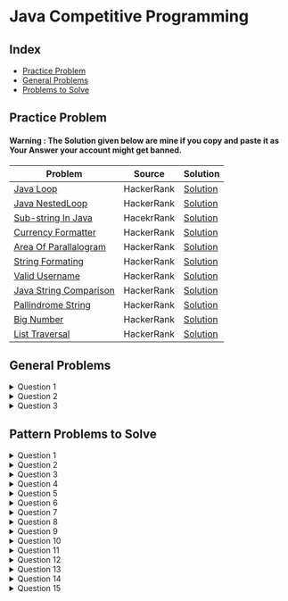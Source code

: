 # Java Competitive Programming

## Index
- [Practice Problem](#practice-problem)
- [General Problems](#general-problems)
- [Problems to Solve](#pattern-problems-to-solve)

## Practice Problem

#### Warning : The Solution given below are mine if you copy and paste it as Your Answer your account might get banned.

| Problem | Source | Solution |
|---------|--------|----------|
|[Java Loop](https://www.hackerrank.com/challenges/java-loops-i/problem?isFullScreen=true) | HackerRank | [Solution](https://github.com/komalpatel300902/Java-Competitive-Programming/blob/master/Src/PracticeProblemJavaLoop.java)|
|[Java NestedLoop](https://www.hackerrank.com/challenges/java-loops/problem?isFullScreen=true)| HackerRank | [Solution](https://github.com/komalpatel300902/Java-Competitive-Programming/blob/master/Src/PracticeProblemJavaNestedLoop.java)|
|[Sub-string In Java](https://www.hackerrank.com/challenges/java-substring/problem?isFullScreen=true) | HacekrRank | [Solution](https://github.com/komalpatel300902/Java-Competitive-Programming/blob/master/Src/SubStringInJava.java)|
|[Currency Formatter](https://www.hackerrank.com/challenges/java-currency-formatter/problem?isFullScreen=true) | HackerRank | [Solution](https://github.com/komalpatel300902/Java-Competitive-Programming/blob/master/Src/CurrencyConverter.java)|
|[Area Of Parallalogram](https://www.hackerrank.com/challenges/java-static-initializer-block/problem?isFullScreen=true) | HackerRank| [Solution](https://github.com/komalpatel300902/Java-Competitive-Programming/blob/master/Src/AreaOfParallalogram.java)|
|[String Formating](https://www.hackerrank.com/challenges/java-output-formatting/problem?isFullScreen=true) | HackerRank | [Solution](https://github.com/komalpatel300902/Java-Competitive-Programming/blob/master/Src/StringFormating.java)|
|[Valid Username](https://www.hackerrank.com/challenges/valid-username-checker/problem?isFullScreen=true) | HackerRank | [Solution](https://github.com/komalpatel300902/Java-Competitive-Programming/blob/master/Src/UsernameValidator.java)|
|[Java String Comparison](https://www.hackerrank.com/challenges/java-string-compare/problem?isFullScreen=true) | HackerRank|[Solution](https://github.com/komalpatel300902/Java-Competitive-Programming/blob/master/Src/StringComparison.java)|
|[Pallindrome String](https://www.hackerrank.com/challenges/java-string-reverse/problem?isFullScreen=true) | HackerRank | [Solution](https://github.com/komalpatel300902/Java-Competitive-Programming/blob/master/Src/PallindromeString.java)|
|[Big Number](https://www.hackerrank.com/challenges/java-biginteger/problem?isFullScreen=true) | HackerRank | [Solution](https://github.com/komalpatel300902/Java-Competitive-Programming/blob/master/Src/BigNumbers.java)|
|[List Traversal](https://www.hackerrank.com/challenges/java-1d-array-introduction/problem?isFullScreen=true) | HackerRank | [Solution](https://github.com/komalpatel300902/Java-Competitive-Programming/blob/master/Src/ListTraversal.java)|


## General Problems
<details>
<summary>Question 1</summary>
WAP to find factorial of given number n. If user enter <code>number</code> = 5 then output is given.<a href = "https://github.com/komalpatel300902/Java-Competitive-Programming/blob/master/Src/Factorial.java" >[Solution]</a>
<pre>120</pre>
</details>
<details>
<summary>Question 2</summary>
WAP to find Fabonacii Series of given number n. If user enter <code>number</code> = 9 then output is given.<a href = "https://github.com/komalpatel300902/Java-Competitive-Programming/blob/master/Src/FabonaciiSeries.java" >[Solution]</a>
<pre>1 1 2 3 5 8 13 21 34 </pre>
</details>
<details>
<summary>Question 3</summary>
WAP to find sum of first n natural number. If user enter <code>number</code> = 9 then output is given.<a href = "https://github.com/komalpatel300902/Java-Competitive-Programming/blob/master/Src/SumOfNInteger.java" >[Solution]</a>
<pre>45 </pre>
</details>


## Pattern Problems to Solve

<details>
<summary>Question 1</summary>
WAP to print following pattern. User will enter number of rows. If user enter <code>row</code> = 7 then <code>output</code> is given. <a href = "https://github.com/komalpatel300902/Java-Competitive-Programming/blob/master/Src/Pattern/HalfTriangleNumberPattern.java">[Solution]</a>
<pre>
1
22
333
4444
55555
666666
7777777
</pre>
</details>
<details>
<summary>Question 2</summary>
WAP to print following pattern. User will enter number of rows. If user enter <code>row</code> = 5 then <code>output</code> is given. <a href = "https://github.com/komalpatel300902/Java-Competitive-Programming/blob/master/Src/Pattern/HalfTrianglePattern.java">[Solution]</a>
<pre>
         *
       * *
     * * *
   * * * *
 * * * * *
</pre>
</details>
<details>
<summary>Question 3</summary>
WAP to print following pattern. User will enter number of rows. If user enter <code>row</code> = 9 then <code>output</code> is given. <a href = "https://github.com/komalpatel300902/Java-Competitive-Programming/blob/master/Src/Pattern/HollowInvertedHalfTriangle.java">[Solution]</a>
<pre>
*********
*      *
*     *
*    *
*   *
*  *
* *
**
*
</pre>
</details>

<details>
<summary>Question 4</summary>
WAP to print following pattern. User will enter number of rows and colomns. If user enter <code>row</code> = 8 and <code>column</code> = 10 then <code>output</code> is given. <a href = "https://github.com/komalpatel300902/Java-Competitive-Programming/blob/master/Src/Pattern/HollowRectangle.java">[Solution]</a>
<pre>
**********
*        *
*        *
*        *
*        *
*        *
*        *
**********
</pre>
</details>
<details>
<summary>Question 5</summary>
WAP to print following pattern. User will enter number of rows. If user enter <code>row</code> = 7 then <code>output</code> is given. <a href = "https://github.com/komalpatel300902/Java-Competitive-Programming/blob/master/Src/Pattern/NumberColumPyramidPattern.java">[Solution]</a>
<pre>
      1
     212
    32123
   4321234
  543212345
 65432123456
7654321234567
</pre>
</details>
<details>
<summary>Question 6</summary>
WAP to print following pattern. User will enter number of rows. If user enter <code>row</code> = 8 then <code>output</code> is given. <a href = "https://github.com/komalpatel300902/Java-Competitive-Programming/blob/master/Src/Pattern/NumberPattern.java.java">[Solution]</a>
<pre>
1
12
1x3
1xx4
1xxx5
1xxxx6
1xxxxx7
12345678
</pre>
</details>

<details>
<summary>Question 7</summary>
WAP to print following pattern. User will enter number of rows. If user enter <code>row</code> = 7 then <code>output</code> is given. <a href = "https://github.com/komalpatel300902/Java-Competitive-Programming/blob/master/Src/Pattern/NumberPyramidPattern.java">[Solution]</a>
<pre>
      1
     222
    33333
   4444444
  555555555
 66666666666
7777777777777
</pre>
</details>
<details>
<summary>Question 8</summary>
WAP to print following pattern. User will enter number of rows. If user enter <code>row</code> = 7 then <code>output</code> is given. <a href = "https://github.com/komalpatel300902/Java-Competitive-Programming/blob/master/Src/Pattern/PyramidPattern.java">[Solution]</a>
<pre>
      *       
     * *
    * * *
   * * * *
  * * * * *
 * * * * * *
* * * * * * * 
</pre>
</details>
<details>
<summary>Question 9</summary>
WAP to print following pattern. User will enter number of rows. If user enter <code>row</code> = 5 then <code>output</code> is given. <a href = "https://github.com/komalpatel300902/Java-Competitive-Programming/blob/master/Src/Pattern/SquareNumberPattern.java">[Solution]</a>
<pre>
000000
111111
222222
333333
444444
555555
</pre>
</details>
<details>
<summary>Question 10</summary>
WAP to print following pattern. User will enter number of rows. If user enter <code>row</code> = 5 then <code>output</code> is given. <a href = "https://github.com/komalpatel300902/Java-Competitive-Programming/blob/master/Src/Pattern/SquarePattern.java">[Solution]</a>
<pre>
* * * * * 
* * * * *
* * * * *
* * * * *
* * * * *
</pre>
</details>
<details>
<summary>Question 11</summary>
WAP to print following pattern. User will enter number of rows. If user enter <code>row</code> = 5 then <code>output</code> is given. <a href = "https://github.com/komalpatel300902/Java-Competitive-Programming/blob/master/Src/Pattern/StarDashPattern.java">[Solution]</a>
<pre>
*----
**---
***--
****-
*****
</pre>
</details>
<details>
<summary>Question 12</summary>
WAP to print following pattern. User will enter number of rows. If user enter <code>row</code> = 8 then <code>output</code> is given. <a href = "https://github.com/komalpatel300902/Java-Competitive-Programming/blob/master/Src/Pattern/StarDashPatternHorizontalMirror.java">[Solution]</a>
<pre>
* * * * * * * * 
* * * * * * * -
* * * * * * - -
* * * * * - - -
* * * * - - - -
* * * - - - - -
* * - - - - - -
* - - - - - - -
</pre>
</details>
<details>
<summary>Question 13</summary>
WAP to print following pattern. User will enter number of rows. If user enter <code>row</code> = 5 then <code>output</code> is given. <a href = "https://github.com/komalpatel300902/Java-Competitive-Programming/blob/master/Src/Pattern/StarDashPatternVerticalMirror.java">[Solution]</a>
<pre>
- - - - * 
- - - * *
- - * * *
- * * * *
* * * * *
</pre>
</details>
<details>
<summary>Question 14</summary>
WAP to print following pattern. User will enter number of rows. If user enter <code>row</code> = {2,3,5} then <code>output</code> is given. <a href = "https://github.com/komalpatel300902/Java-Competitive-Programming/blob/master/Src/Pattern/StarDashPyramidPattern.java">[Solution]</a>
<pre>
n = 2   
-*
***
n=3     
--*
-***
*****
n= 5    
----*
---***
--*****
-*******
*********
</pre>
</details>
<details>
<summary>Question 15</summary>
WAP to print following pattern. User will enter number of rows. If user enter <code>row</code> = 5 then <code>output</code> is given. <a href = "https://github.com/komalpatel300902/Java-Competitive-Programming/blob/master/Src/Pattern/TringlePattern.java">[Solution]</a>
<pre>
* 
* *       
* * *     
* * * *   
* * * * * 
</pre>
</details>